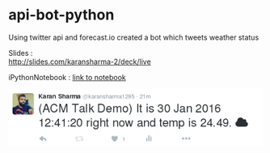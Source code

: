 # api-bot-python
Using twitter api and forecast.io created a bot which tweets weather status

Slides :  
http://slides.com/karansharma-2/deck/live

iPythonNotebook : 
[link to notebook](tweepydemo.ipynb)

![demo](demo.png "Demo")



